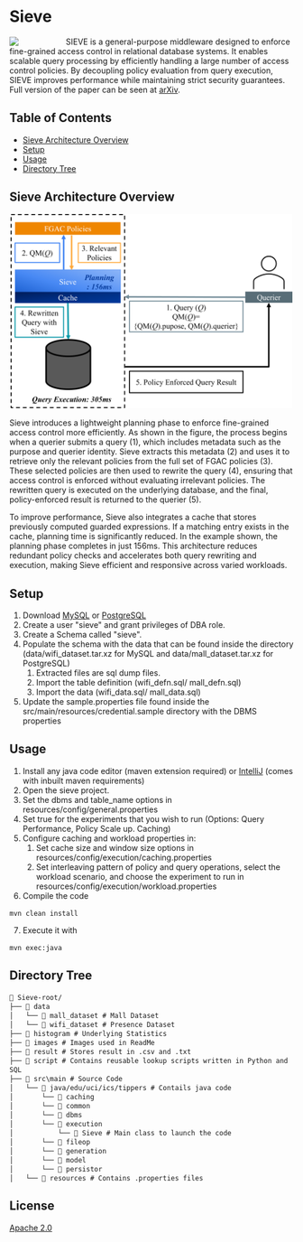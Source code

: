 # Sieve 

<img src="images/logo.png" width="100" align="left"/>

SIEVE is a general-purpose middleware designed to enforce fine-grained access control in relational database systems. It enables scalable query processing by efficiently handling a large number of access control policies. By decoupling policy evaluation from query execution, SIEVE improves performance while maintaining strict security guarantees. Full version of the paper can be seen at [arXiv](https://arxiv.org/abs/2004.07498). 

## Table of Contents
- [Sieve Architecture Overview](#sieve-architecture-overview)
- [Setup](#setup)
- [Usage](#usage)
- [Directory Tree](#directory-tree)

## Sieve Architecture Overview

<p align="center">
   <img src="images/fgac-caching.png" width="500"/>
</p>

Sieve introduces a lightweight planning phase to enforce fine-grained access control more efficiently. As shown in the figure, the process begins when a querier submits a query (1), which includes metadata such as the purpose and querier identity. Sieve extracts this metadata (2) and uses it to retrieve only the relevant policies from the full set of FGAC policies (3). These selected policies are then used to rewrite the query (4), ensuring that access control is enforced without evaluating irrelevant policies. The rewritten query is executed on the underlying database, and the final, policy-enforced result is returned to the querier (5).

To improve performance, Sieve also integrates a cache that stores previously computed guarded expressions. If a matching entry exists in the cache, planning time is significantly reduced. In the example shown, the planning phase completes in just 156ms. This architecture reduces redundant policy checks and accelerates both query rewriting and execution, making Sieve efficient and responsive across varied workloads.

## Setup

1. Download [MySQL](https://dev.mysql.com/downloads/installer/) or [PostgreSQL](https://www.enterprisedb.com/downloads/postgres-postgresql-downloads)
2. Create a user "sieve" and grant privileges of DBA role.
3. Create a Schema called "sieve".
4. Populate the schema with the data that can be found inside the directory (data/wifi_dataset.tar.xz for MySQL and data/mall_dataset.tar.xz for PostgreSQL)
   1. Extracted files are sql dump files.
   2. Import the table definition (wifi_defn.sql/ mall_defn.sql)
   3. Import the data (wifi_data.sql/ mall_data.sql)
5. Update the sample.properties file found inside the src/main/resources/credential.sample directory with the DBMS properties

## Usage

1. Install any java code editor (maven extension required) or [IntelliJ](https://www.jetbrains.com/idea/download/?section=windows) (comes with inbuilt maven requirements)
2. Open the sieve project.
3. Set the dbms and table_name options in resources/config/general.properties
4. Set true for the experiments that you wish to run (Options: Query Performance, Policy Scale up. Caching)
5. Configure caching and workload properties in:
   1. Set cache size and window size options in resources/config/execution/caching.properties 
   2. Set interleaving pattern of policy and query operations, select the workload scenario, and choose the experiment to run in resources/config/execution/workload.properties 
6. Compile the code
```
mvn clean install

```
7. Execute it with
```
mvn exec:java 
```
## Directory Tree
```
📁 Sieve-root/
├── 📁 data
│   └── 📄 mall_dataset # Mall Dataset
│   └── 📄 wifi_dataset # Presence Dataset
├── 📁 histogram # Underlying Statistics
├── 📁 images # Images used in ReadMe
├── 📁 result # Stores result in .csv and .txt
├── 📁 script # Contains reusable lookup scripts written in Python and SQL
├── 📁 src\main # Source Code
│   └── 📁 java/edu/uci/ics/tippers # Contails java code
│       └── 📁 caching
│       └── 📁 common
│       └── 📁 dbms
│       └── 📁 execution
│           └── 📄 Sieve # Main class to launch the code
│       └── 📁 fileop
│       └── 📁 generation
│       └── 📁 model
│       └── 📁 persistor
│   └── 📁 resources # Contains .properties files

```

## License
[Apache 2.0](https://choosealicense.com/licenses/apache-2.0/)

